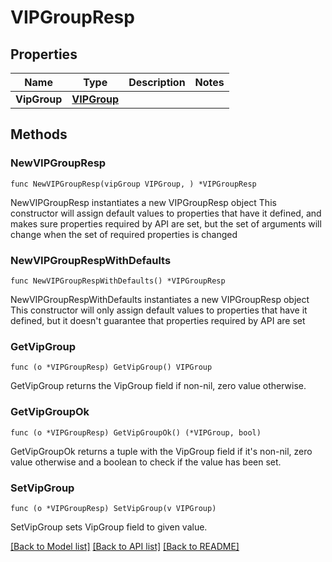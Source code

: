 # VIPGroupResp

## Properties

Name | Type | Description | Notes
------------ | ------------- | ------------- | -------------
**VipGroup** | [**VIPGroup**](VIPGroup.md) |  | 

## Methods

### NewVIPGroupResp

`func NewVIPGroupResp(vipGroup VIPGroup, ) *VIPGroupResp`

NewVIPGroupResp instantiates a new VIPGroupResp object
This constructor will assign default values to properties that have it defined,
and makes sure properties required by API are set, but the set of arguments
will change when the set of required properties is changed

### NewVIPGroupRespWithDefaults

`func NewVIPGroupRespWithDefaults() *VIPGroupResp`

NewVIPGroupRespWithDefaults instantiates a new VIPGroupResp object
This constructor will only assign default values to properties that have it defined,
but it doesn't guarantee that properties required by API are set

### GetVipGroup

`func (o *VIPGroupResp) GetVipGroup() VIPGroup`

GetVipGroup returns the VipGroup field if non-nil, zero value otherwise.

### GetVipGroupOk

`func (o *VIPGroupResp) GetVipGroupOk() (*VIPGroup, bool)`

GetVipGroupOk returns a tuple with the VipGroup field if it's non-nil, zero value otherwise
and a boolean to check if the value has been set.

### SetVipGroup

`func (o *VIPGroupResp) SetVipGroup(v VIPGroup)`

SetVipGroup sets VipGroup field to given value.



[[Back to Model list]](../README.md#documentation-for-models) [[Back to API list]](../README.md#documentation-for-api-endpoints) [[Back to README]](../README.md)


